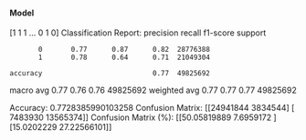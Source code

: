 #### Model
[1 1 1 ... 0 1 0]
Classification Report:
              precision    recall  f1-score   support

           0       0.77      0.87      0.82  28776388
           1       0.78      0.64      0.71  21049304

    accuracy                           0.77  49825692
   macro avg       0.77      0.76      0.76  49825692
weighted avg       0.77      0.77      0.77  49825692

Accuracy: 0.7728385990103258
Confusion Matrix:
[[24941844  3834544]
 [ 7483930 13565374]]
Confusion Matrix (%):
[[50.05819889  7.6959172 ]
 [15.0202229  27.22566101]]
